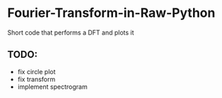 # Fourier-Transform-in-Raw-Python
Short code that performs a DFT and plots it

## TODO:
* fix circle plot
* fix transform
* implement spectrogram
